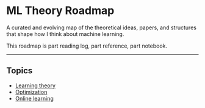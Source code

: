 # ML Theory Roadmap

A curated and evolving map of the theoretical ideas, papers, and structures that shape how I think about machine learning.

This roadmap is part reading log, part reference, part notebook.

---

## Topics

- [Learning theory](learning-theory.md)
- [Optimization](optimization.md)
- [Online learning](online-learning.md)